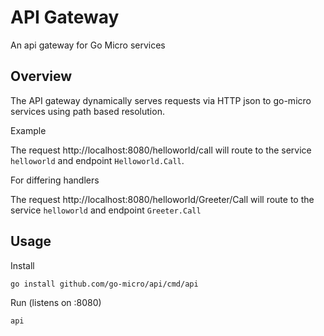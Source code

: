 # API Gateway

An api gateway for Go Micro services

## Overview

The API gateway dynamically serves requests via HTTP json to go-micro services using path based resolution.

Example

The request http://localhost:8080/helloworld/call will route to the service `helloworld` and endpoint `Helloworld.Call`.

For differing handlers

The request http://localhost:8080/helloworld/Greeter/Call will route to the service `helloworld` and endpoint `Greeter.Call`

## Usage

Install

```
go install github.com/go-micro/api/cmd/api
```

Run (listens on :8080)

```
api
```


